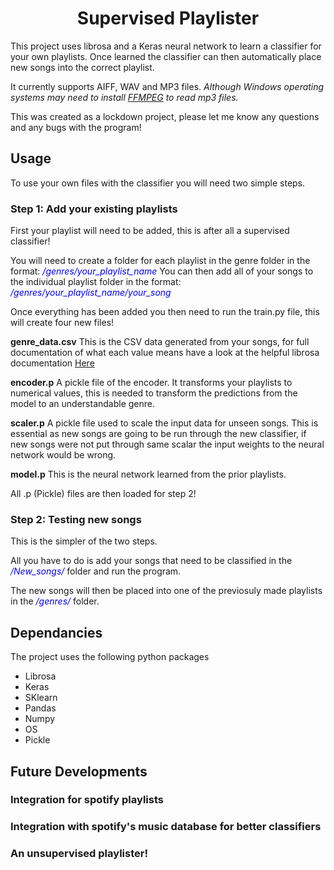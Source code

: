<h1 align="center">
Supervised Playlister
</h1>

This project uses librosa and a Keras neural network to learn a classifier for your own playlists. Once learned the classifier can then automatically place new songs into the correct playlist.

It currently supports AIFF, WAV and MP3 files. 
<i>Although Windows operating systems may need to install [FFMPEG](https://ffmpeg.org/) to read mp3 files.</i>

This was created as a lockdown project, please let me know any questions and any bugs with the program!

<h2>
Usage
</h2>
To use your own files with the classifier you will need two simple steps.
<h3>
Step 1: Add your existing playlists
</h3>
First your playlist will need to be added, this is after all a supervised classifier!

You will need to create a folder for each playlist in the genre folder in the format: <i style="color:blue">/genres/your_playlist_name</i>
You can then add all of your songs to the individual playlist folder in the format: <i style="color:blue">/genres/your_playlist_name/your_song</i>

Once everything has been added you then need to run the train.py file, this will create four new files!

<b>genre_data.csv</b> This is the CSV data generated from your songs, for full documentation of what each value means have a look at the helpful librosa documentation [Here](https://librosa.org/doc/latest/index.html)

<b>encoder.p</b> A pickle file of the encoder. It transforms your playlists to numerical values, this is needed to transform the predictions from the model to an understandable genre.

<b>scaler.p</b> A pickle file used to scale the input data for unseen songs. This is essential as new songs are going to be run through the new classifier, if new songs were not put through same scalar the input weights to the neural network would be wrong.

<b>model.p</b> This is the neural network learned from the prior playlists.

All .p (Pickle) files are then loaded for step 2!


<h3>Step 2: Testing new songs</h3>
This is the simpler of the two steps.

All you have to do is add your songs that need to be classified in the <i style="color:blue">/New_songs/</i> folder and run the program.

The new songs will then be placed into one of the previosuly made playlists in the <i style="color:blue">/genres/</i> folder.

<h2>Dependancies</h2>
The project uses the following python packages

- Librosa
- Keras
- SKlearn
- Pandas
- Numpy
- OS
- Pickle

<h2>Future Developments</h2>
<h3>Integration for spotify playlists</h3>
<h3>Integration with spotify's music database for better classifiers</h3>
<h3>An unsupervised playlister!</h3>
